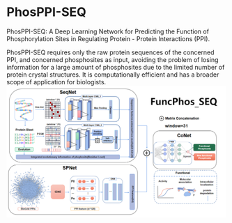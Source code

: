 # PhosPPI-SEQ
PhosPPI-SEQ: A Deep Learning Network for Predicting the Function of Phosphorylation Sites in Regulating Protein - Protein Interactions (PPI).

PhosPPI-SEQ requires only the raw protein sequences of the concerned PPI, and concerned phosphosites as input, avoiding the problem of losing information for a large amount of phosphosites due to the limited number of protein crystal structures. It is computationally efficient and has a broader scope of application for biologists.
![image](https://github.com/ComputeSuda/FuncPhos-SEQ/blob/main/IMG/model.png)
